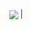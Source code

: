 <a href="https://github.com/anuraghazra/github-readme-stats"><img align="center" src="https://github-readme-stats.vercel.app/api/top-langs/?username=maicondlp&layout=compact&theme=vue-dark&hide_border=true" /></a> |

